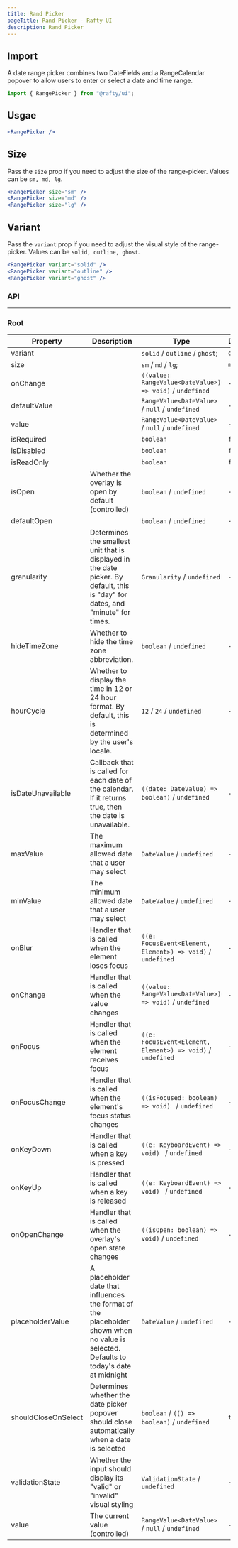 ```yaml
---
title: Rand Picker
pageTitle: Rand Picker - Rafty UI
description: Rand Picker
---
```


## Import

A date range picker combines two DateFields and a RangeCalendar popover to allow users to enter or select a date and time range.

```jsx
import { RangePicker } from "@rafty/ui";
```

## Usgae

```jsx
<RangePicker />
```

## Size

Pass the `size` prop if you need to adjust the size of the range-picker. Values can be `sm, md, lg`.

```jsx
<RangePicker size="sm" />
<RangePicker size="md" />
<RangePicker size="lg" />
```

## Variant

Pass the `variant` prop if you need to adjust the visual style of the range-picker. Values can be `solid, outline, ghost`.

```jsx
<RangePicker variant="solid" />
<RangePicker variant="outline" />
<RangePicker variant="ghost" />
```

### API

---

### Root

| Property            | Description                                                                                                                            | Type                                                        | Default   |
| ------------------- | -------------------------------------------------------------------------------------------------------------------------------------- | ----------------------------------------------------------- | --------- |
| variant             |                                                                                                                                        | `solid` / `outline` / `ghost`;                              | `outline` |
| size                |                                                                                                                                        | `sm` / `md` / `lg`;                                         | `md`      |
| onChange            |                                                                                                                                        | `((value: RangeValue<DateValue>) => void)` / `undefined`    | -         |
| defaultValue        |                                                                                                                                        | `RangeValue<DateValue>` / `null` / `undefined`              | -         |
| value               |                                                                                                                                        | `RangeValue<DateValue>` / `null` / `undefined`              | -         |
| isRequired          |                                                                                                                                        | `boolean`                                                   | `false`   |
| isDisabled          |                                                                                                                                        | `boolean`                                                   | `false`   |
| isReadOnly          |                                                                                                                                        | `boolean`                                                   | `false`   |
| isOpen              | Whether the overlay is open by default (controlled)                                                                                    | `boolean` / `undefined`                                     | -         |
| defaultOpen         |                                                                                                                                        | `boolean` / `undefined`                                     | -         |
| granularity         | Determines the smallest unit that is displayed in the date picker. By default, this is "day" for dates, and "minute" for times.        | `Granularity` / `undefined`                                 | -         |
| hideTimeZone        | Whether to hide the time zone abbreviation.                                                                                            | `boolean` / `undefined`                                     | -         |
| hourCycle           | Whether to display the time in 12 or 24 hour format. By default, this is determined by the user's locale.                              | `12` / `24` / `undefined`                                   | -         |
| isDateUnavailable   | Callback that is called for each date of the calendar. If it returns true, then the date is unavailable.                               | `((date: DateValue) => boolean)` / `undefined`              | -         |
| maxValue            | The maximum allowed date that a user may select                                                                                        | `DateValue` / `undefined`                                   | -         |
| minValue            | The minimum allowed date that a user may select                                                                                        | `DateValue` / `undefined`                                   | -         |
| onBlur              | Handler that is called when the element loses focus                                                                                    | `((e: FocusEvent<Element, Element>) => void)` / `undefined` | -         |
| onChange            | Handler that is called when the value changes                                                                                          | `((value: RangeValue<DateValue>) => void)` / `undefined`    | -         |
| onFocus             | Handler that is called when the element receives focus                                                                                 | `((e: FocusEvent<Element, Element>) => void)` / `undefined` | -         |
| onFocusChange       | Handler that is called when the element's focus status changes                                                                         | `((isFocused: boolean) => void) ` / `undefined`             | -         |
| onKeyDown           | Handler that is called when a key is pressed                                                                                           | `((e: KeyboardEvent) => void) ` / `undefined`               | -         |
| onKeyUp             | Handler that is called when a key is released                                                                                          | `((e: KeyboardEvent) => void) ` / `undefined`               | -         |
| onOpenChange        | Handler that is called when the overlay's open state changes                                                                           | `((isOpen: boolean) => void)` / `undefined`                 | -         |
| placeholderValue    | A placeholder date that influences the format of the placeholder shown when no value is selected. Defaults to today's date at midnight | `DateValue` / `undefined`                                   | -         |
| shouldCloseOnSelect | Determines whether the date picker popover should close automatically when a date is selected                                          | `boolean` / `(() => boolean)` / `undefined`                 | `true`    |
| validationState     | Whether the input should display its "valid" or "invalid" visual styling                                                               | `ValidationState` / `undefined`                             | -         |
| value               | The current value (controlled)                                                                                                         | `RangeValue<DateValue>` / `null` / `undefined`              | -         |
